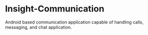 # Insight-Communication
Android based communication application capable of handling calls, messaging, and chat application.
